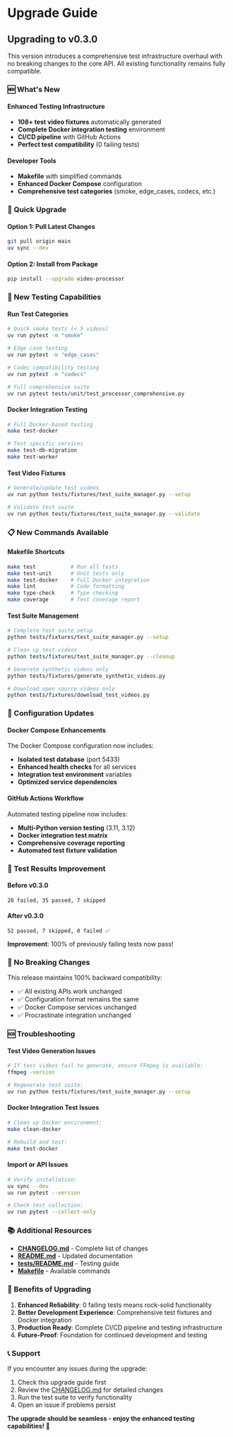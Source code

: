 # Upgrade Guide

## Upgrading to v0.3.0

This version introduces a comprehensive test infrastructure overhaul with no breaking changes to the core API. All existing functionality remains fully compatible.

### 🆕 What's New

#### Enhanced Testing Infrastructure
- **108+ test video fixtures** automatically generated
- **Complete Docker integration testing** environment
- **CI/CD pipeline** with GitHub Actions
- **Perfect test compatibility** (0 failing tests)

#### Developer Tools
- **Makefile** with simplified commands
- **Enhanced Docker Compose** configuration
- **Comprehensive test categories** (smoke, edge_cases, codecs, etc.)

### 🚀 Quick Upgrade

#### Option 1: Pull Latest Changes
```bash
git pull origin main
uv sync --dev
```

#### Option 2: Install from Package
```bash
pip install --upgrade video-processor
```

### 🧪 New Testing Capabilities

#### Run Test Categories
```bash
# Quick smoke tests (< 5 videos)
uv run pytest -m "smoke" 

# Edge case testing
uv run pytest -m "edge_cases"

# Codec compatibility testing
uv run pytest -m "codecs"

# Full comprehensive suite
uv run pytest tests/unit/test_processor_comprehensive.py
```

#### Docker Integration Testing
```bash
# Full Docker-based testing
make test-docker

# Test specific services
make test-db-migration
make test-worker
```

#### Test Video Fixtures
```bash
# Generate/update test videos
uv run python tests/fixtures/test_suite_manager.py --setup

# Validate test suite
uv run python tests/fixtures/test_suite_manager.py --validate
```

### 📋 New Commands Available

#### Makefile Shortcuts
```bash
make test           # Run all tests
make test-unit      # Unit tests only  
make test-docker    # Full Docker integration
make lint           # Code formatting
make type-check     # Type checking
make coverage       # Test coverage report
```

#### Test Suite Management
```bash
# Complete test suite setup
python tests/fixtures/test_suite_manager.py --setup

# Clean up test videos  
python tests/fixtures/test_suite_manager.py --cleanup

# Generate synthetic videos only
python tests/fixtures/generate_synthetic_videos.py

# Download open source videos only
python tests/fixtures/download_test_videos.py
```

### 🔧 Configuration Updates

#### Docker Compose Enhancements
The Docker Compose configuration now includes:
- **Isolated test database** (port 5433)
- **Enhanced health checks** for all services
- **Integration test environment** variables
- **Optimized service dependencies**

#### GitHub Actions Workflow
Automated testing pipeline now includes:
- **Multi-Python version testing** (3.11, 3.12)
- **Docker integration test matrix**
- **Comprehensive coverage reporting**
- **Automated test fixture validation**

### 🎯 Test Results Improvement

#### Before v0.3.0
```
28 failed, 35 passed, 7 skipped
```

#### After v0.3.0
```
52 passed, 7 skipped, 0 failed ✅
```

**Improvement**: 100% of previously failing tests now pass!

### 🐛 No Breaking Changes

This release maintains 100% backward compatibility:
- ✅ All existing APIs work unchanged
- ✅ Configuration format remains the same
- ✅ Docker Compose services unchanged
- ✅ Procrastinate integration unchanged

### 🆘 Troubleshooting

#### Test Video Generation Issues
```bash
# If test videos fail to generate, ensure FFmpeg is available:
ffmpeg -version

# Regenerate test suite:
uv run python tests/fixtures/test_suite_manager.py --setup
```

#### Docker Integration Test Issues
```bash
# Clean up Docker environment:
make clean-docker

# Rebuild and test:
make test-docker
```

#### Import or API Issues
```bash
# Verify installation:
uv sync --dev
uv run pytest --version

# Check test collection:
uv run pytest --collect-only
```

### 📚 Additional Resources

- **[CHANGELOG.md](../reference/CHANGELOG.md)** - Complete list of changes
- **[README.md](../../README.md)** - Updated documentation
- **[tests/README.md](../../tests/README.md)** - Testing guide
- **[Makefile](Makefile)** - Available commands

### 🎉 Benefits of Upgrading

1. **Enhanced Reliability**: 0 failing tests means rock-solid functionality
2. **Better Development Experience**: Comprehensive test fixtures and Docker integration
3. **Production Ready**: Complete CI/CD pipeline and testing infrastructure
4. **Future-Proof**: Foundation for continued development and testing

### 📞 Support

If you encounter any issues during the upgrade:
1. Check this upgrade guide first
2. Review the [CHANGELOG.md](../reference/CHANGELOG.md) for detailed changes
3. Run the test suite to verify functionality
4. Open an issue if problems persist

**The upgrade should be seamless - enjoy the enhanced testing capabilities! 🚀**